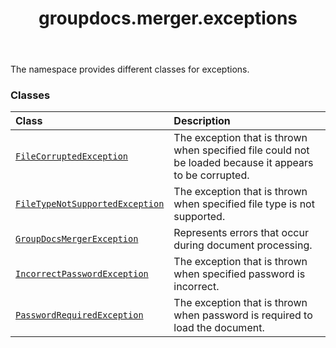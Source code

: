 ﻿---
title: groupdocs.merger.exceptions
second_title: GroupDocs.Merger for Python via .NET API References
description: 
type: docs
url: /python-net/groupdocs.merger.exceptions/
is_root: false
weight: 10
---

The namespace provides different classes for exceptions.

### Classes
| Class | Description |
| :- | :- |
| [`FileCorruptedException`](/merger/python-net/groupdocs.merger.exceptions/filecorruptedexception) | The exception that is thrown when specified file could not be loaded because it appears to be corrupted. |
| [`FileTypeNotSupportedException`](/merger/python-net/groupdocs.merger.exceptions/filetypenotsupportedexception) | The exception that is thrown when specified file type is not supported. |
| [`GroupDocsMergerException`](/merger/python-net/groupdocs.merger.exceptions/groupdocsmergerexception) | Represents errors that occur during document processing. |
| [`IncorrectPasswordException`](/merger/python-net/groupdocs.merger.exceptions/incorrectpasswordexception) | The exception that is thrown when specified password is incorrect. |
| [`PasswordRequiredException`](/merger/python-net/groupdocs.merger.exceptions/passwordrequiredexception) | The exception that is thrown when password is required to load the document. |


